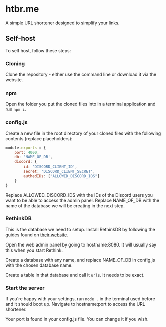 # htbr.me

A simple URL shortener designed to simplify your links.

## Self-host

To self host, follow these steps:

### Cloning

Clone the repository - either use the command line or download it via the website.

### npm

Open the folder you put the cloned files into in a terminal application and run `npm i`.

### config.js

Create a new file in the root directory of your cloned files with the following contents (replace placeholders):

```js
module.exports = {
    port: 4000,
    db: 'NAME_OF_DB',
    discord: {
        id: 'DISCORD_CLIENT_ID',
        secret: 'DISCORD_CLIENT_SECRET',
        authedIDs: ["ALLOWED_DISCORD_IDS"]
    }
}
```

Replace ALLOWED_DISCORD_IDS with the IDs of the Discord users you want to be able to access the admin panel.
Replace NAME_OF_DB with the name of the database we will be creating in the next step.

### RethinkDB

This is the database we need to setup. Install RethinkDB by following the guides found on [their website](https://rethinkdb.com).

Open the web admin panel by going to hostname:8080. It will usually say this when you start Rethink.

Create a database with any name, and replace NAME_OF_DB in config.js with the chosen database name.

Create a table in that database and call it `urls`. It needs to be exact.

### Start the server

If you're happy with your settings, run `node .` in the terminal used before and it should boot up. Navigate to hostname:port to access the URL shortener.

Your port is found in your config.js file. You can change it if you wish.
